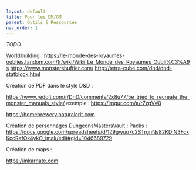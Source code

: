 ```yaml
---
layout: default
title: Pour les DM/GM
parent: Outils & Ressources
nav_order: 1
---
```


*TODO*

Worldbuilding :
https://le-monde-des-royaumes-oublies.fandom.com/fr/wiki/Wiki_Le_Monde_des_Royaumes_Oubli%C3%A9s
https://www.monstershuffler.com/
http://tetra-cube.com/dnd/dnd-statblock.html

Création de PDF dans le style D&D :

https://www.reddit.com/r/DnD/comments/2x8u77/5e_tried_to_recreate_the_monster_manuals_style/
exemple : https://imgur.com/a/r7zgV#0

https://homebrewery.naturalcrit.com

Création de personnages 
DungeonsMastersVault : 
Packs : https://docs.google.com/spreadsheets/d/129gwuo7c2STrgnNs82KDIN3FcxKccRafOk4ykO_imak/edit#gid=1046689729

Création de maps :

https://inkarnate.com
